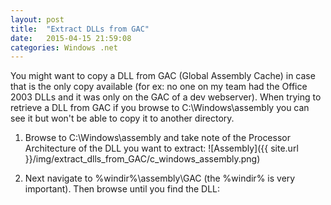 ```yaml
---
layout: post
title:  "Extract DLLs from GAC"
date:   2015-04-15 21:59:08
categories: Windows .net
---
```


You might want to copy a DLL from GAC (Global Assembly Cache) in case that is the only copy available (for ex: no one on my team had the Office 2003 DLLs and it was only on the GAC of a dev webserver). When trying to retrieve a DLL from GAC if you browse to C:\Windows\assembly you can see it but won't be able to copy it to another directory. 

1. Browse to C:\Windows\assembly and take note of the Processor Architecture of the DLL you want to extract: ![Assembly]({{ site.url }}/img/extract_dlls_from_GAC/c_windows_assembly.png)

2. Next navigate to %windir%\assembly\GAC (the %windir% is very important). Then browse until you find the DLL:
